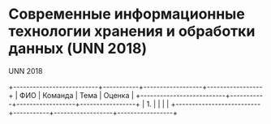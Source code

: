 # Современные информационные технологии хранения и обработки данных (UNN 2018)

UNN 2018

+--------------------------+-----------+------------------+-----------------+
| ФИО                      | Команда   | Тема             | Оценка          |
+--------------------------+-----------+------------------+-----------------+
| 1.                       |           |                  |                 |
+--------------------------+-----------+------------------+-----------------+

